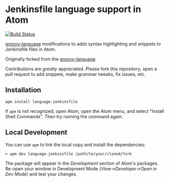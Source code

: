 # Jenkinsfile language support in Atom

[![Build Status](https://travis-ci.org/BastienAr/language-jenkinsfile.svg?branch=master)](https://travis-ci.org/BastienAr/language-jenkinsfile)

[groovy-language](https://github.com/Jakehp/language-groovy) modifications to adds syntax highlighting and snippets to Jenkinsfile files in Atom.

Originally forked
from the [groovy-language](https://github.com/Jakehp/language-groovy).

Contributions are *greatly* appreciated. Please fork this repository, open a pull request to add snippets, make grammar tweaks, fix issues, etc.

## Installation

```shell
apm install language-jenkinsfile
```
If `apm` is not recognized, open Atom, open the Atom menu, and select "Install Shell Commands". Then try running the command again.

## Local Development

You can use `apm` to link the local copy and install the dependencies:

```shell
> apm dev language-jenkinsfile /path/to/your/cloned/fork
```

The package will appear in the *Development* section of Atom's packages. Re-open your window in Development Mode (*View->Developer->Open in Dev Mode*) and test your changes.
